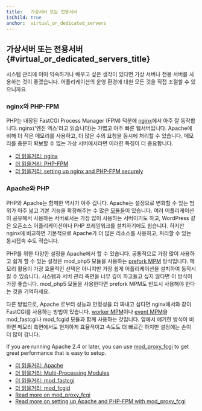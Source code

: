 ```yaml
---
title:   가상서버 또는 전용서버
isChild: true
anchor:  virtual_or_dedicated_servers
---
```


## 가상서버 또는 전용서버 {#virtual_or_dedicated_servers_title}

시스템 관리에 이미 익숙하거나 배우고 싶은 생각이 있다면 가상 서버나 전용 서버를 사용하는 것이 좋겠습니다.
어플리케이션의 운영 환경에 대한 모든 것을 직접 조절할 수 있으니까요.

### nginx와 PHP-FPM

PHP는 내장된 FastCGI Process Manager (FPM) 덕분에 [nginx]에서 아주 잘 동작합니다. nginx('엔진 엑스'라고 읽습니다)는
가볍고 아주 빠른 웹서버입니다. Apache에 비해 더 적은 메모리를 사용하고, 더 많은 수의 요청을 동시에 처리할 수 있습니다.
메모리를 충분히 확보할 수 없는 가상 서버에서라면 이러한 특징이 더 중요합니다.

* [더 읽을거리: nginx][nginx]
* [더 읽을거리: PHP-FPM][phpfpm]
* [더 읽을거리: setting up nginx and PHP-FPM securely][secure-nginx-phpfpm]

### Apache와 PHP

PHP와 Apache는 함께한 역사가 아주 깁니다. Apache는 설정으로 변화할 수 있는 범위가 아주 넓고 기본 기능을 확장해주는 수
많은 [모듈들][apache-modules]이 있습니다. 여러 어플리케이션이 공유해서 사용하는 서버로서는 가장 많이 사용하는
서버이기도 하고, WordPress 같은 오픈소스 어플리케이션이나 PHP 프레임워크를 설치하기에도 쉽습니다. 하지만 nginx에
비교하면 기본적으로 Apache가 더 많은 리소스를 사용하고, 처리할 수 있는 동시접속 수도 적습니다.

PHP를 위한 다양한 설정을 Apache에서 할 수 있습니다. 공통적으로 가장 많이 사용하고 쉽게 할 수 있는 설정은 mod_php5
모듈을 사용하는 [prefork MPM] 방식입니다. 메모리 활용이 가장 효율적인 선택은 아니지만 가장 쉽게 어플리케이션을
설치하여 동작시킬 수 있습니다. 시스템과 서버 관리 측면을 너무 깊이 파고들고 싶지 않다면 이 방식이 가장 좋습니다.
mod_php5 모듈을 사용한다면 prefork MPM도 반드시 사용해야 한다는 것을 기억하세요.

다른 방법으로, Apache 로부터 성능과 안정성을 더 짜내고 싶다면 nginx에서와 같이 FastCGI를 사용하는 방법이 있습니다.
[worker MPM]이나 [event MPM]을 mod_fastcgi나 mod_fcgid 모듈과 함께 사용하는 것입니다. 앞에서 얘기한 방식이 비하면
메모리 측면에서도 현저하게 효율적이고 속도도 더 빠르긴 하지만 설정에는 손이 더 많이 갑니다.

If you are running Apache 2.4 or later, you can use [mod_proxy_fcgi] to get great performance that is easy to setup.

* [더 읽을거리: Apache][apache]
* [더 읽을거리: Multi-Processing Modules][apache-MPM]
* [더 읽을거리: mod_fastcgi][mod_fastcgi]
* [더 읽을거리: mod_fcgid][mod_fcgid]
* [Read more on mod_proxy_fcgi][mod_proxy_fcgi]
* [Read more on setting up Apache and PHP-FPM with mod_proxy_fcgi][tutorial-mod_proxy_fcgi]


[nginx]: https://nginx.org/
[phpfpm]: https://secure.php.net/install.fpm
[secure-nginx-phpfpm]: https://nealpoole.com/blog/2011/04/setting-up-php-fastcgi-and-nginx-dont-trust-the-tutorials-check-your-configuration/
[apache-modules]: https://httpd.apache.org/docs/2.4/mod/
[prefork MPM]: https://httpd.apache.org/docs/2.4/mod/prefork.html
[worker MPM]: https://httpd.apache.org/docs/2.4/mod/worker.html
[event MPM]: https://httpd.apache.org/docs/2.4/mod/event.html
[apache]: https://httpd.apache.org/
[apache-MPM]: https://httpd.apache.org/docs/2.4/mod/mpm_common.html
[mod_fastcgi]: https://blogs.oracle.com/opal/post/php-fpm-fastcgi-process-manager-with-apache-2
[mod_fcgid]: hhttps://httpd.apache.org/mod_fcgid/
[mod_proxy_fcgi]: https://httpd.apache.org/docs/current/mod/mod_proxy_fcgi.html
[tutorial-mod_proxy_fcgi]: https://serversforhackers.com/video/apache-and-php-fpm
